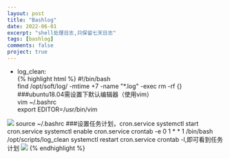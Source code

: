 ```yaml
---
layout: post
title: "Bashlog"
date: 2022-06-01
excerpt: "shell处理日志,只保留七天日志"
tags: [bashlog]
comments: false
project: true
---
```


* log_clean:  
{% highlight html %}
#!/bin/bash  
find /opt/soft/log/ -mtime +7 -name "*.log" -exec rm -rf {} \
###ubuntu18.04需设置下默认编辑器（使用vim）  
vim ~/.bashrc  
export EDITOR=/usr/bin/vim  
<img src="https://user-images.githubusercontent.com/80735002/171380268-76df4779-ead4-40b4-bf7c-c7f7255ab0da.png">
source ~/.bashrc  
###设置任务计划，cron.service    
systemctl start cron.service
systemctl enable cron.service  
crontab -e  
0 1 * * 1 /bin/bash /opt/scripts/log_clean 
systemctl restart cron.service  
crontab -l,即可看到任务计划
<img src="https://user-images.githubusercontent.com/80735002/171380168-7b9d0ac3-4cf1-4765-bc37-cfae86504a56.png">
{% endhighlight %}




    


